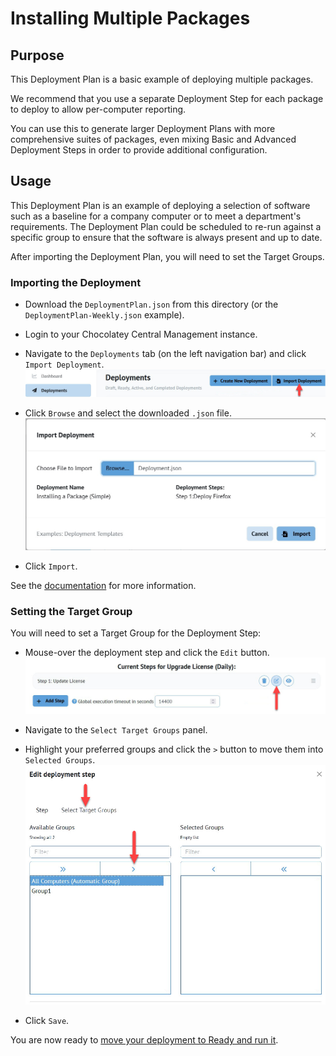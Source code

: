 # Installing Multiple Packages

## Purpose

This Deployment Plan is a basic example of deploying multiple packages.

We recommend that you use a separate Deployment Step for each package to deploy to allow per-computer reporting.

You can use this to generate larger Deployment Plans with more comprehensive suites of packages, even mixing Basic and Advanced Deployment Steps in order to provide additional configuration.

## Usage

This Deployment Plan is an example of deploying a selection of software such as a baseline for a company computer or to meet a department's requirements. The Deployment Plan could be scheduled to re-run against a specific group to ensure that the software is always present and up to date.

After importing the Deployment Plan, you will need to set the Target Groups.

### Importing the Deployment

- Download the `DeploymentPlan.json` from this directory (or the `DeploymentPlan-Weekly.json` example).

- Login to your Chocolatey Central Management instance.

- Navigate to the `Deployments` tab (on the left navigation bar) and click `Import Deployment`.  
    ![The Deployments selection on the left nav bar, and the Import Deployment button](/images/DeploymentTab.jpg)

- Click `Browse` and select the downloaded `.json` file.
    ![The Import Deployment Modal](/images/DeploymentImportModal.jpg)

- Click `Import`.

See the [documentation](https://docs.chocolatey.org/en-us/central-management/usage/examples/deployments) for more information.

### Setting the Target Group

You will need to set a Target Group for the Deployment Step:

- Mouse-over the deployment step and click the `Edit` button.
    ![Editing a Deployment Step](/images/EditDeploymentStep.jpg)

- Navigate to the `Select Target Groups` panel.

- Highlight your preferred groups and click the `>` button to move them into `Selected Groups`.
    ![Selecting Target Groups](/images/SelectingTargetGroups.jpg)

- Click `Save`.

You are now ready to [move your deployment to Ready and run it](https://docs.chocolatey.org/en-us/central-management/usage/website/deployments#move-to-ready).